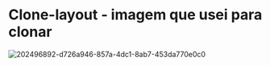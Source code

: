 # Clone-layout - imagem que usei para clonar

![202496892-d726a946-857a-4dc1-8ab7-453da770e0c0](https://user-images.githubusercontent.com/96076314/202550406-dc22570f-de0b-4f52-a11f-8c4675436de1.jpg)
